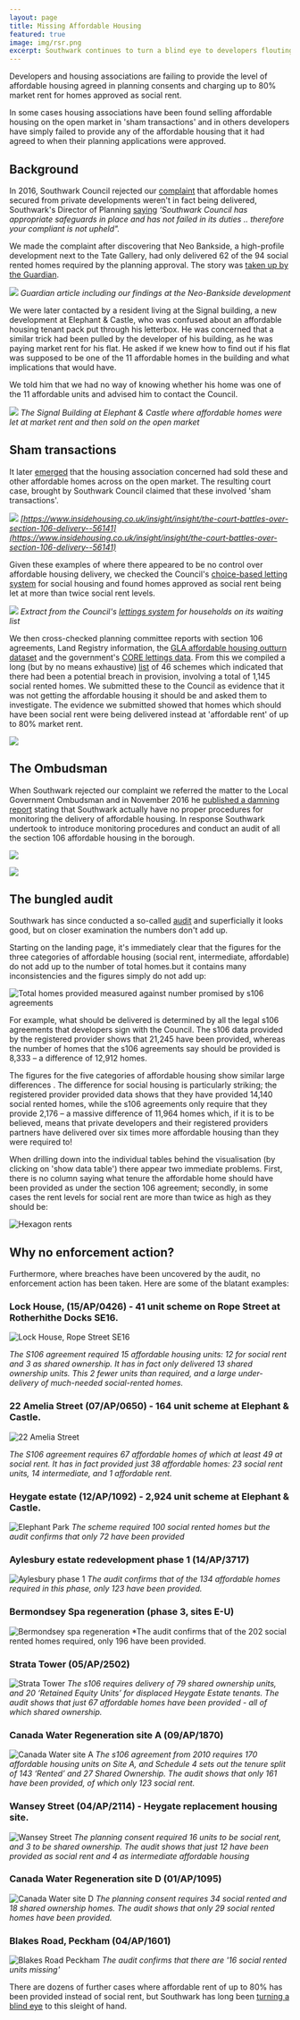 ```yaml
---
layout: page
title: Missing Affordable Housing
featured: true
image: img/rsr.png
excerpt: Southwark continues to turn a blind eye to developers flouting affordable housing agreements
---
```

Developers and housing associations are failing to provide the level of affordable housing agreed in planning consents and charging up to 80% market rent for homes approved as social rent.

In some cases housing associations have been found selling affordable housing on the open market in 'sham transactions' and in others developers have simply failed to provide any of the affordable housing that it had agreed to when their planning applications were approved. 

## Background
In 2016, Southwark Council rejected our [complaint](https://35percent.org/img/ccomplaint15Dec2016.pdf) that affordable homes secured from private developments weren't in fact being delivered, Southwark's Director of Planning [saying](https://35percent.org/img/Stage1response28Jan2016.pdf) _‘Southwark Council has appropriate safeguards in place and has not failed in its duties .. therefore your compliant is not upheld"._

We made the complaint after discovering that Neo Bankside, a high-profile development next to the Tate Gallery, had only delivered 62 of the 94 social rented homes required by the planning approval. The story was [taken up by the Guardian](https://www.theguardian.com/artanddesign/architecture-design-blog/2015/jul/21/neo-bankside-how-richard-rogers-new-non-dom-accom-cut-out-the-poor).

![](https://35percent.org/img/neoguardian.png)
*Guardian article including our findings at the Neo-Bankside development*

We were later contacted by a resident living at the Signal building, a new development at Elephant & Castle, who was confused about an affordable housing tenant pack put through his letterbox. He was concerned that a similar trick had been pulled by the developer of his building, as he was paying market rent for his flat. He asked if we knew how to find out if his flat was supposed to be one of the 11 affordable homes in the building and what implications that would have.

We told him that we had no way of knowing whether his home was one of the 11 affordable units and advised him to contact the Council.

![](https://omghcontent.affino.com/AcuCustom/Sitename/DAM/096/signal-building-MIN.jpg)
*The Signal Building at Elephant & Castle where affordable homes were let at market rent and then sold on the open market*

## Sham transactions
It later [emerged](https://www.insidehousing.co.uk/insight/insight/the-court-battles-over-section-106-delivery--56141) that the housing association concerned had sold these and other affordable homes across on the open market. The resulting court case, brought by Southwark Council claimed that these involved 'sham transactions'.

![](https://35percent.org/img/lhah.png)
*[https://www.insidehousing.co.uk/insight/insight/the-court-battles-over-section-106-delivery--56141](https://www.insidehousing.co.uk/insight/insight/the-court-battles-over-section-106-delivery--56141)*

Given these examples of where there appeared to be no control over affordable housing delivery, we checked the Council's [choice-based letting system](https://www.southwarkhomesearch.org.uk/) for social housing and found homes approved as social rent being let at more than twice social rent levels.

![](https://35percent.org/img/nhghomesearch.jpg)
*Extract from the Council's [lettings system](https://www.southwarkhomesearch.org.uk) for households on its waiting list*

We then cross-checked planning committee reports with section 106 agreements, Land Registry information, the [GLA affordable housing outturn dataset](https://data.london.gov.uk/dataset/gla-affordable-housing-programme-outturn/resource/0c87e5dc-f1e9-4edf-b246-bef6b40a9ba3) and the government's [CORE lettings data](https://core.communities.gov.uk/). From this we compiled a long (but by no means exhaustive) [list](https://35percent.org/img/section106_tenure_breaches.pdf) of 46 schemes which indicated that there had been a potential breach in provision, involving a total of 1,145 social rented homes. We submitted these to the Council as evidence that it was not getting the affordable housing it should be and asked them to investigate. The evidence we submitted showed that homes which should have been social rent were being delivered instead at 'affordable rent' of up to 80% market rent.

![](https://35percent.org/img/arexampless.png)

## The Ombudsman
When Southwark rejected our complaint we referred the matter to the Local Government Ombudsman and in November 2016 he [published a damning report](https://35percent.org/2016-12-12-ombudsman-slams-southwark-for-no-s106-monitoring/) stating that Southwark actually have no proper procedures for monitoring the delivery of affordable housing. In response Southwark undertook to introduce monitoring procedures and conduct an audit of all the section 106 affordable housing in the borough.

![](https://35percent.org/img/LGOFinalDecisionSOR.png)


![](https://35percent.org/img/lgoreport.png)

## The bungled audit
Southwark has since conducted a so-called [audit](https://app.powerbi.com/view?r=eyJrIjoiZGQzMzM2MDktZDlkOS00ZWIwLWI5NzAtNmE5MDg1ZDRlMDgyIiwidCI6ImY3YWRjZjA2LTk1OGYtNDRjNC1iYzFjLTMzOWVkZDkwOTAzZCIsImMiOjh9) and superficially it looks good, but on closer examination the numbers don't add up. 

Starting on the landing page, it's immediately clear that the figures for the three categories of affordable housing (social rent, intermediate, affordable) do not add up to the number of total homes.but it contains many inconsistencies and the figures simply do not add up:

![](https://35percent.org/img/monitoring_audit_pg_2_total_homes_against_s106_160425.png "Total homes provided measured against number promised by s106 agreements")

For example, what should be delivered is determined by all the legal s106 agreements that developers sign with the Council.  The s106 data provided by the registered provider shows that 21,245 have been provided, whereas the number of homes that the s106 agreements say should be provided is 8,333 – a difference of 12,912 homes. 

The figures for the five categories of affordable housing show similar large differences .  The difference for social housing is particularly striking; the registered provider provided data shows that they have provided 14,140 social rented homes, while the s106 agreements only require that they provide 2,176 – a massive difference of 11,964 homes which, if it is to be believed, means that private developers and their registered providers partners have delivered over six times more affordable housing than they were required to!

When drilling down into the individual tables behind the visualisation (by clicking on 'show data table') there appear two immediate problems. First, there is no column saying what tenure the affordable home should have been provided as under the section 106 agreement; secondly, in some cases the rent levels for social rent are more than twice as high as they should be:

![Hexagon rents](https://35percent.org/img/hexagonrents.png)

## Why no enforcement action?
Furthermore, where breaches have been uncovered by the audit, no enforcement action has been taken. Here are some of the blatant examples:

### Lock House, (15/AP/0426) - 41 unit scheme on Rope Street at Rotherhithe Docks SE16. 
![Lock House, Rope Street SE16](https://media.onthemarket.com/properties/16308414/1533267583/image-2-1024x1024.jpg)

*The S106 agreement required 15 affordable housing units: 12 for social rent and 3 as shared ownership. It has in fact only delivered 13 shared ownership units. This 2 fewer units than required, and a large under-delivery of much-needed social-rented homes.*

### 22 Amelia Street (07/AP/0650) - 164 unit scheme at Elephant & Castle. 
![22 Amelia Street](https://southwarknews.co.uk/wp-content/uploads/2025/01/Printworks-is-a-nine-story-residential-development-situated-at-22-Amelia-Street.-Image-Southwark-Planning-Documents.png)

*The S106 agreement requires 67 affordable homes of which at least 49 at social rent. It has in fact provided just 38 affordable homes: 23 social rent units, 14 intermediate, and 1 affordable rent.*

### Heygate estate (12/AP/1092) - 2,924 unit scheme at Elephant & Castle.
![Elephant Park](https://35percent.org/img/elephantpark.jpg)
*The scheme required 100 social rented homes but the audit confirms that only 72 have been provided*

### Aylesbury estate redevelopment phase 1 (14/AP/3717)

![Aylesbury phase 1](https://media.onthemarket.com/properties/13240380/1446127810/image-14-1024x1024.jpg)
*The audit confirms that of the 134 affordable homes required in this phase, only 123 have been provided.*

### Bermondsey Spa regeneration (phase 3, sites E-U)

![Bermondsey spa regeneration](https://www.hyde-housing.co.uk/media/1334/bermondsey_spa_low-res-1.jpg)
*The audit confirms that of the 202 social rented homes required, only 196 have been provided. 

### Strata Tower (05/AP/2502)

![Strata Tower](https://35percent.org/img/st.jpg)
*The s106 requires delivery of 79 shared ownership units, and 20 ‘Retained Equity
Units’ for displaced Heygate Estate tenants. The audit shows that just 67 affordable homes have been provided - all of which shared ownership.*

### Canada Water Regeneration site A (09/AP/1870)

![Canada Water site A](https://pbs.twimg.com/media/CKr8DTiWUAAJn7n.jpg)
*The s106 agreement from 2010 requires 170 affordable housing units on Site A, and
Schedule 4 sets out the tenure split of 143 ‘Rented’ and 27 Shared Ownership. The audit shows that only 161 have been provided, of which only 123 social rent.*

### Wansey Street (04/AP/2114) - Heygate replacement housing site.

![Wansey Street](https://www.modernarchitecturelondon.com/photos/wanseyst-4.jpg)
*The planning consent required 16 units to be social rent, and 3 to be shared ownership. The audit shows that just 12 have been provided as social rent and 4 as intermediate affordable housing*


### Canada Water Regeneration site D (01/AP/1095)

![Canada Water site D](https://www.35percent.org/img/sited.png)
*The planning consent requires 34 social rented and 18 shared ownership homes. The audit shows that only 29 social rented homes have been provided.*

### Blakes Road, Peckham (04/AP/1601)

![Blakes Road Peckham](https://property-images-uk.s3.eu-west-2.amazonaws.com/i/dc283e6279731a4dc97c1a73e2ab0cfd.jpg)
*The audit confirms that there are '16 social rented units missing'*

There are dozens of further cases where affordable rent of up to 80% has been provided instead of social rent, but Southwark has long been [turning a blind eye](https://www.35percent.org/posts/southwarks-new-developments-that-fail-to-deliver-social-rent/) to this sleight of hand.


<meta name="twitter:card" content="summary_large_image">
<meta name="twitter:site" content="@35percent_EAN">
<meta name="twitter:title" content="Social Rented homes missing">
<meta name="twitter:description" content="Nearly 10 years after damning Ombudsman report and Southwark still doesn't know (or care) if S106 affordable housing is delivered.">
<meta name="twitter:image" content="https://35percent.org/img/arexampless.png">
